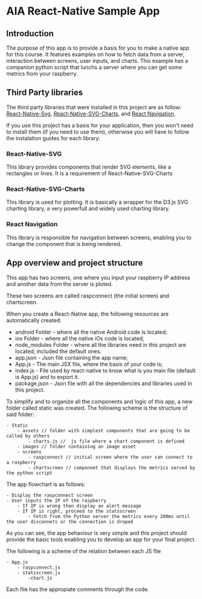 # AIA React-Native Sample App

## Introduction

The purpose of this app is to provide a basis for you to make a native app for this course. It features examples on how to fetch data from a server, interaction between screens, user inputs, and charts. This example has a companion python script that lunchs a server where you can get some metrics from your raspberry.

## Third Party libraries

The third party libraries that were installed in this project are as follow: [React-Native-Svg](https://github.com/react-native-community/react-native-svg), [React-Native-SVG-Charts](https://github.com/JesperLekland/react-native-svg-charts), and [React Navigation](https://reactnavigation.org/). 

If you use this project has a basis for your application, then you won't need to install them (if you need to use them), otherwise you will have to follow the instalation guides for each library.

### React-Native-SVG

This library provides components that render SVG elements, like a rectangles or lines. It is a requirement of React-Native-SVG-Charts

### React-Native-SVG-Charts

This library is used for plotting. It is basically a wrapper for the D3.js SVG charting library, a very powerfull and widely used charting library.

### React Navigation

This library is responsible for navigation between screens, enabling you to change the component that is being rendered.

## App overview and project structure

This app has two screens, one where you input your raspberry IP address and another data from the server is ploted.

These two screens are called raspconnect (the initial screen) and chartscreen. 

When you create a React-Native app, the following resources are automatically created:

- android Folder - where all the native Android code is located;
- ios Folder - where all the native iOs code is located;
- node_modules Folder - where all the libraries need in this project are located, included the default ones.
- app.json - Json file containing the app name;
- App.js - The main JSX file, where the basis of your code is;
- index.js - File used by react-native to know what is you main file (default is App.js) and to export it.
- package.json -  Json file with all the dependencies and libraries used in this project.

To simplify and to organize all the components and logic of this app, a new folder called static was created. The following scheme is the structure of said folder:

	- Static
		- assets // folder with simplest components that are going to be called by others
			- charts.js //  js file where a chart component is defined
		- images // folder containing an image asset
		- screens
			- raspconnect // initial screen where the user can connect to a raspberry
			- chartscreen // componnet that displays the metrics served by the python script
			
			
The app flowchart is as follows:

	- Display the raspconnect screen
	- User inputs the IP of the raspberry
		- If IP is wrong then display an alert message
		- If IP is right, proceed to the statsscreen
			- Fetch from the Python server the metrics every 200ms until the user disconnets or the connection is droped
			
As you can see, the app behaviour is very simple and this project should provide the basic tools enabling you to develop an app for your final project.

The following is a scheme of the relation between each JS file

	- App.js
		- raspconnect.js
		- statsscreen.js
			-chart.js

Each file has the appropiate comments through the code. 
		
	
 
